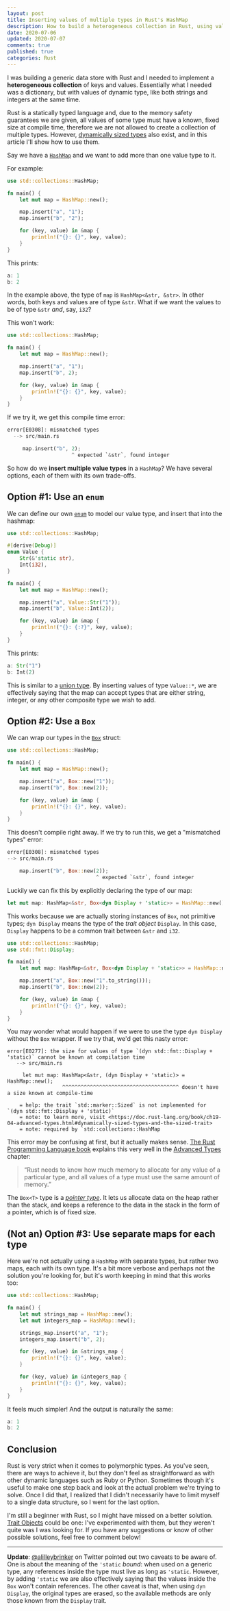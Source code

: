 ```yaml
---
layout: post
title: Inserting values of multiple types in Rust's HashMap
description: How to build a heterogeneous collection in Rust, using values of different types.
date: 2020-07-06
updated: 2020-07-07
comments: true
published: true
categories: Rust
---
```


I was building a generic data store with Rust and I needed to implement a **heterogeneous collection** of keys and values. Essentially what I needed was a dictionary, but with values of dynamic type, like both strings and integers at the same time.

Rust is a statically typed language and, due to the memory safety guarantees we are given, all values of some type must have a known, fixed size at compile time, therefore we are not allowed to create a collection of multiple types. However, <a href="https://doc.rust-lang.org/reference/dynamically-sized-types.html" rel="external">dynamically sized types</a> also exist, and in this article I'll show how to use them.

<!--more-->

Say we have a <a href="https://doc.rust-lang.org/std/collections/struct.HashMap.html" rel="external">`HashMap`</a> and we want to add more than one value type to it.

For example:

```rust
use std::collections::HashMap;

fn main() {
    let mut map = HashMap::new();

    map.insert("a", "1");
    map.insert("b", "2");

    for (key, value) in &map {
        println!("{}: {}", key, value);
    }
}
```

This prints:

```rust
a: 1
b: 2
```

In the example above, the type of `map` is `HashMap<&str, &str>`. In other words, both keys and values are of type `&str`.
What if we want the values to be of type `&str` _and_, say, `i32`?

This won't work:

```rust
use std::collections::HashMap;

fn main() {
    let mut map = HashMap::new();

    map.insert("a", "1");
    map.insert("b", 2);

    for (key, value) in &map {
        println!("{}: {}", key, value);
    }
}
```

If we try it, we get this compile time error:

```rust
error[E0308]: mismatched types
  --> src/main.rs

     map.insert("b", 2);
                     ^ expected `&str`, found integer
```

So how do we **insert multiple value types** in a `HashMap`? We have several options, each of them with its own trade-offs.

## Option #1: Use an `enum`

We can define our own <a href="https://doc.rust-lang.org/std/keyword.enum.html" rel="external">`enum`</a> to model our value type, and insert that into the hashmap:

```rust
use std::collections::HashMap;

#[derive(Debug)]
enum Value {
    Str(&'static str),
    Int(i32),
}

fn main() {
    let mut map = HashMap::new();

    map.insert("a", Value::Str("1"));
    map.insert("b", Value::Int(2));

    for (key, value) in &map {
        println!("{}: {:?}", key, value);
    }
}
```

This prints:

```rust
a: Str("1")
b: Int(2)
```

This is similar to a <a href="https://doc.rust-lang.org/reference/items/unions.html" rel="external">union type</a>. By inserting values of type `Value::*`, we are effectively saying that the map can accept types that are either string, integer, or any other composite type we wish to add.

## Option #2: Use a `Box`

We can wrap our types in the <a href="https://doc.rust-lang.org/std/boxed/struct.Box.html" rel="external" title="std::boxed::Box">`Box`</a> struct:

```rust
use std::collections::HashMap;

fn main() {
    let mut map = HashMap::new();

    map.insert("a", Box::new("1"));
    map.insert("b", Box::new(2));

    for (key, value) in &map {
        println!("{}: {}", key, value);
    }
}
```

This doesn't compile right away. If we try to run this, we get a "mismatched types" error:

```rust
error[E0308]: mismatched types
--> src/main.rs

    map.insert("b", Box::new(2));
                             ^ expected `&str`, found integer
```

Luckily we can fix this by explicitly declaring the type of our map:

```rust
let mut map: HashMap<&str, Box<dyn Display + 'static>> = HashMap::new();
```

This works because we are actually storing instances of `Box`, not primitive types; `dyn Display` means the type of the _trait object_ `Display`. In this case, `Display` happens to be a common trait between `&str` and `i32`.

```rust
use std::collections::HashMap;
use std::fmt::Display;

fn main() {
    let mut map: HashMap<&str, Box<dyn Display + 'static>> = HashMap::new();

    map.insert("a", Box::new("1".to_string()));
    map.insert("b", Box::new(2));

    for (key, value) in &map {
        println!("{}: {}", key, value);
    }
}
```

You may wonder what would happen if we were to use the type `dyn Display` without the `Box` wrapper. If we try that, we'd get this nasty error:

```
error[E0277]: the size for values of type `(dyn std::fmt::Display + 'static)` cannot be known at compilation time
   --> src/main.rs

     let mut map: HashMap<&str, (dyn Display + 'static)> = HashMap::new();
                  ^^^^^^^^^^^^^^^^^^^^^^^^^^^^^^^^^^^^^^ doesn't have a size known at compile-time

    = help: the trait `std::marker::Sized` is not implemented for `(dyn std::fmt::Display + 'static)`
    = note: to learn more, visit <https://doc.rust-lang.org/book/ch19-04-advanced-types.html#dynamically-sized-types-and-the-sized-trait>
    = note: required by `std::collections::HashMap
```

This error may be confusing at first, but it actually makes sense. <a href="https://doc.rust-lang.org/book/" rel="external">The Rust Programming Language book</a> explains this very well in the <a href="https://doc.rust-lang.org/book/ch19-04-advanced-types.html" rel="external">Advanced Types</a> chapter:

> “Rust needs to know how much memory to allocate for any value of a particular type, and all values of a type must use the same amount of memory.”

The `Box<T>` type is a <a href="https://doc.rust-lang.org/reference/types/pointer.html" rel="external">_pointer type_</a>. It lets us allocate data on the heap rather than the stack, and keeps a reference to the data in the stack in the form of a pointer, which is of fixed size.

## (Not an) Option #3: Use separate maps for each type

Here we're not actually using a `HashMap` with separate types, but rather two maps, each with its own type. It's a bit more verbose and perhaps not the solution you're looking for, but it's worth keeping in mind that this works too:

```rust
use std::collections::HashMap;

fn main() {
    let mut strings_map = HashMap::new();
    let mut integers_map = HashMap::new();

    strings_map.insert("a", "1");
    integers_map.insert("b", 2);

    for (key, value) in &strings_map {
        println!("{}: {}", key, value);
    }

    for (key, value) in &integers_map {
        println!("{}: {}", key, value);
    }
}
```

It feels much simpler! And the output is naturally the same:

```rust
a: 1
b: 2
```

## Conclusion

Rust is very strict when it comes to polymorphic types. As you've seen, there are ways to achieve it, but they don't feel as straightforward as with other dynamic languages such as Ruby or Python. Sometimes though it's useful to make one step back and look at the actual problem we're trying to solve. Once I did that, I realized that I didn't necessarily have to limit myself to a single data structure, so I went for the last option.

I'm still a beginner with Rust, so I might have missed on a better solution. <a href="https://doc.rust-lang.org/book/ch17-02-trait-objects.html" rel="external">Trait Objects</a> could be one: I've experimented with them, but they weren't quite was I was looking for. If you have any suggestions or know of other possible solutions, feel free to comment below!

---

**Update**: <a href="https://twitter.com/alilleybrinker/status/1280185393258926088" rel="external">@alilleybrinker</a> on Twitter pointed out two caveats to be aware of. One is about the meaning of the `'static` _bound_: when used on a generic type, any references inside the type must live as long as `'static`. However, by adding `'static` we are also effectively saying that the values inside the `Box` won't contain references. The other caveat is that, when using `dyn Display`, the original types are erased, so the available methods are only those known from the `Display` trait.
